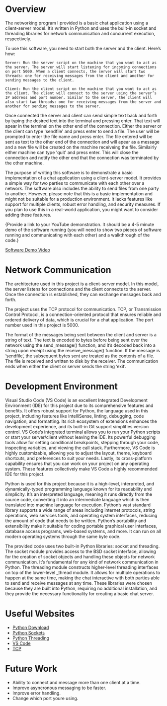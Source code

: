 # Overview

The networking program I provided is a basic chat application using a client-server model. It’s written in Python and uses the built-in socket and threading libraries for network communication and concurrent execution, respectively.

To use this software, you need to start both the server and the client. Here’s how:

    Server: Run the server script on the machine that you want to act as the server. The server will start listening for incoming connections on port 5000. When a client connects, the server will start two threads: one for receiving messages from the client and another for sending messages to the client.

    Client: Run the client script on the machine that you want to act as the client. The client will connect to the server using the server’s IP address and port number. Similar to the server, the client will also start two threads: one for receiving messages from the server and another for sending messages to the server.

Once connected the server and client can send simple text back and forth by typing the desired text into the terminal and pressing enter. That text will apear in the terminal on the other end of the connection. Either the server or the client can type 'sendfile' and press enter to send a file. The user will be prompted to enter the file name and press enter. The file entered will be sent as text to the other end of the connection and will apear as a message and a new file will be created on the machine receiveing the file. Similairly either machine can type 'quit' and press enter. This will close the connection and notify the other end that the connection was terminated by the other machine.

The purpose of writing this software is to demonstrate a basic implementation of a chat application using a client-server model. It provides a simple way for two parties to communicate with each other over a network. The software also includes the ability to send files from one party to another. However, please note that this is a basic implementation and might not be suitable for a production environment. It lacks features like support for multiple clients, robust error handling, and security measures. If you plan to use this in a real-world application, you might want to consider adding these features.

{Provide a link to your YouTube demonstration.  It should be a 4-5 minute demo of the software running (you will need to show two pieces of software running and communicating with each other) and a walkthrough of the code.}

[Software Demo Video](http://youtube.link.goes.here)

# Network Communication

The architecture used in this project is a client-server model. In this model, the server listens for connections and the client connects to the server. Once the connection is established, they can exchange messages back and forth.

The project uses the TCP protocol for communication. TCP, or Transmission Control Protocol, is a connection-oriented protocol that ensures reliable and ordered delivery of data, which is crucial for a chat application. The port number used in this project is 5000.

The format of the messages being sent between the client and server is a string of text. The text is encoded to bytes before being sent over the network using the send_message() function, and it’s decoded back into a string upon receipt using the receive_message() function. If the message is ‘sendfile’, the subsequent bytes sent are treated as the contents of a file. The file is received and written to disk by the receiver. The communication ends when either the client or server sends the string ‘exit’.

# Development Environment

Visual Studio Code (VS Code) is an excellent Integrated Development Environment (IDE) for this project due to its comprehensive features and benefits. It offers robust support for Python, the language used in this project, including features like IntelliSense, linting, debugging, code navigation, and formatting. Its rich ecosystem of extensions enhances the development experience, and its built-in Git support simplifies version control. VS Code’s integrated terminal allows you to run your Python scripts or start your server/client without leaving the IDE. Its powerful debugging tools allow for setting conditional breakpoints, stepping through your code, inspecting variables, and viewing the call stack. Furthermore, VS Code is highly customizable, allowing you to adjust the layout, theme, keyboard shortcuts, and preferences to suit your needs. Lastly, its cross-platform capability ensures that you can work on your project on any operating system. These features collectively make VS Code a highly recommended IDE for this project.

Python is used for this project because it is a high-level, interpreted, and dynamically-typed programming language known for its readability and simplicity. It’s an interpreted language, meaning it runs directly from the source code, converting it into an intermediate language which is then translated into machine language for execution. Python’s vast standard library supports a wide range of areas including internet protocols, string operations, web services tools, and operating system interfaces, reducing the amount of code that needs to be written. Python’s portability and extensibility make it suitable for coding portable graphical user interfaces, database access programs, web-based systems, and more. It can run on all modern operating systems through the same byte code.

The provided code uses two built-in Python libraries: socket and threading. The socket module provides access to the BSD socket interface, allowing for the creation of socket objects and handling these objects for network communication. It’s fundamental for any kind of network communication in Python. The threading module constructs higher-level threading interfaces on top of the lower-level _thread module. It allows for multiple operations to happen at the same time, making the chat interactive with both parties able to send and receive messages at any time. These libraries were chosen because they are built into Python, requiring no additional installation, and they provide the necessary functionality for creating a basic chat server.

# Useful Websites

* [Python Download](https://www.python.org/downloads/)
* [Python Sockets](https://docs.python.org/3/library/socket.html)
* [Python Threading](https://docs.python.org/3/library/threading.html)
* [VS Code](https://code.visualstudio.com/download)
* [TCP](https://www.fortinet.com/resources/cyberglossary/tcp-ip#:~:text=Transmission%20Control%20Protocol%20(TCP)%20is,data%20and%20messages%20over%20networks.)

# Future Work

* Ability to connect and message more than one client at a time.
* Improve asyncronous messaging to be faster.
* Improve error handling.
* Change which port youre using.